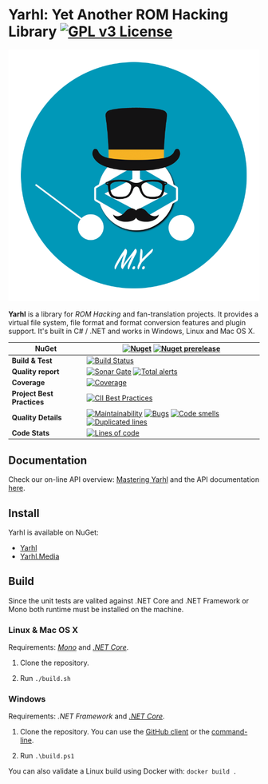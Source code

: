 # Yarhl: Yet Another ROM Hacking Library [![GPL v3 License](https://img.shields.io/badge/license-GPL%20V3-blue.svg?style=flat)](http://www.gnu.org/copyleft/gpl.html)

![Yarhl Logo](https://raw.githubusercontent.com/SceneGate/Yarhl/master/docs/images/logo.png)

**Yarhl** is a library for *ROM Hacking* and fan-translation projects.
It provides a virtual file system, file format and format conversion features
and plugin support. It's built in C# / .NET and works in Windows, Linux and
Mac OS X.

| NuGet | [![Nuget](https://img.shields.io/nuget/v/Yarhl.svg)](https://www.nuget.org/packages/Yarhl) [![Nuget prerelease](https://img.shields.io/nuget/vpre/Yarhl.svg)](https://www.nuget.org/packages/Yarhl) |
| ----- | ------ |
| **Build & Test** | [![Build Status](https://dev.azure.com/SceneGate/Yarhl/_apis/build/status/SceneGate.Yarhl?branchName=master)](https://dev.azure.com/SceneGate/Yarhl/_build/latest?definitionId=1&branchName=master) |
| **Quality report** | [![Sonar Gate](https://sonarcloud.io/api/project_badges/measure?project=SceneGate_Yarhl&metric=alert_status)](https://sonarcloud.io/dashboard?id=SceneGate_Yarhl) [![Total alerts](https://img.shields.io/lgtm/alerts/g/SceneGate/Yarhl.svg?logo=lgtm&logoWidth=18)](https://lgtm.com/projects/g/SceneGate/Yarhl/alerts/) |
| **Coverage** | [![Coverage](https://sonarcloud.io/api/project_badges/measure?project=SceneGate_Yarhl&metric=coverage)](https://sonarcloud.io/dashboard?id=SceneGate_Yarhl) |
| **Project Best Practices** | [![CII Best Practices](https://bestpractices.coreinfrastructure.org/projects/2919/badge)](https://bestpractices.coreinfrastructure.org/projects/2919) |
| **Quality Details** | [![Maintainability](https://sonarcloud.io/api/project_badges/measure?project=SceneGate_Yarhl&metric=sqale_rating)](https://sonarcloud.io/dashboard?id=SceneGate_Yarhl) [![Bugs](https://sonarcloud.io/api/project_badges/measure?project=SceneGate_Yarhl&metric=bugs)](https://sonarcloud.io/dashboard?id=SceneGate_Yarhl) [![Code smells](https://sonarcloud.io/api/project_badges/measure?project=SceneGate_Yarhl&metric=code_smells)](https://sonarcloud.io/dashboard?id=SceneGate_Yarhl) [![Duplicated lines](https://sonarcloud.io/api/project_badges/measure?project=SceneGate_Yarhl&metric=duplicated_lines_density)](https://sonarcloud.io/dashboard?id=SceneGate_Yarhl) |
| **Code Stats** | [![Lines of code](https://sonarcloud.io/api/project_badges/measure?project=SceneGate_Yarhl&metric=ncloc)](https://sonarcloud.io/dashboard?id=SceneGate_Yarhl) |

## Documentation

Check our on-line API overview: [Mastering Yarhl](https://scenegate.github.io/Yarhl/articles/Mastering-Yarhl.html)
and the API documentation [here](https://scenegate.github.io/Yarhl/api/Yarhl.html).

## Install

Yarhl is available on NuGet:

* [Yarhl](https://www.nuget.org/packages/Yarhl)
* [Yarhl.Media](https://www.nuget.org/packages/Yarhl.Media)

## Build

Since the unit tests are valited against .NET Core and .NET Framework or Mono
both runtime must be installed on the machine.

### Linux & Mac OS X

Requirements:
[*Mono*](http://www.mono-project.com/docs/getting-started/install/linux/) and
[*.NET Core*](https://dotnet.microsoft.com/download).

1. Clone the repository.

2. Run `./build.sh`

### Windows

Requirements: *.NET Framework* and
[*.NET Core*](https://dotnet.microsoft.com/download).

1. Clone the repository. You can use the
   [GitHub client](https://windows.github.com/)
   or the [command-line](https://git-scm.com/downloads).

2. Run `.\build.ps1`

You can also validate a Linux build using Docker with:
`docker build .`
